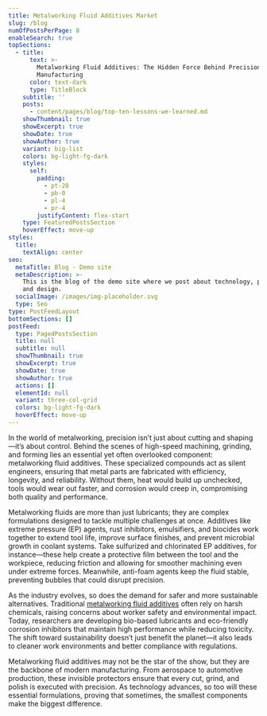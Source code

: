 ```yaml
---
title: Metalworking Fluid Additives Market
slug: /blog
numOfPostsPerPage: 8
enableSearch: true
topSections:
  - title:
      text: >-
        Metalworking Fluid Additives: The Hidden Force Behind Precision
        Manufacturing
      color: text-dark
      type: TitleBlock
    subtitle: ''
    posts:
      - content/pages/blog/top-ten-lessons-we-learned.md
    showThumbnail: true
    showExcerpt: true
    showDate: true
    showAuthor: true
    variant: big-list
    colors: bg-light-fg-dark
    styles:
      self:
        padding:
          - pt-28
          - pb-0
          - pl-4
          - pr-4
        justifyContent: flex-start
    type: FeaturedPostsSection
    hoverEffect: move-up
styles:
  title:
    textAlign: center
seo:
  metaTitle: Blog - Demo site
  metaDescription: >-
    This is the blog of the demo site where we post about technology, product,
    and design.
  socialImage: /images/img-placeholder.svg
  type: Seo
type: PostFeedLayout
bottomSections: []
postFeed:
  type: PagedPostsSection
  title: null
  subtitle: null
  showThumbnail: true
  showExcerpt: true
  showDate: true
  showAuthor: true
  actions: []
  elementId: null
  variant: three-col-grid
  colors: bg-light-fg-dark
  hoverEffect: move-up
---
```

In the world of metalworking, precision isn’t just about cutting and shaping—it’s about control. Behind the scenes of high-speed machining, grinding, and forming lies an essential yet often overlooked component: metalworking fluid additives. These specialized compounds act as silent engineers, ensuring that metal parts are fabricated with efficiency, longevity, and reliability. Without them, heat would build up unchecked, tools would wear out faster, and corrosion would creep in, compromising both quality and performance.

Metalworking fluids are more than just lubricants; they are complex formulations designed to tackle multiple challenges at once. Additives like extreme pressure (EP) agents, rust inhibitors, emulsifiers, and biocides work together to extend tool life, improve surface finishes, and prevent microbial growth in coolant systems. Take sulfurized and chlorinated EP additives, for instance—these help create a protective film between the tool and the workpiece, reducing friction and allowing for smoother machining even under extreme forces. Meanwhile, anti-foam agents keep the fluid stable, preventing bubbles that could disrupt precision.

As the industry evolves, so does the demand for safer and more sustainable alternatives. Traditional [metalworking fluid additives](https://www.marketresearchfuture.com/reports/metalworking-fluid-additives-market-37101) often rely on harsh chemicals, raising concerns about worker safety and environmental impact. Today, researchers are developing bio-based lubricants and eco-friendly corrosion inhibitors that maintain high performance while reducing toxicity. The shift toward sustainability doesn’t just benefit the planet—it also leads to cleaner work environments and better compliance with regulations.

Metalworking fluid additives may not be the star of the show, but they are the backbone of modern manufacturing. From aerospace to automotive production, these invisible protectors ensure that every cut, grind, and polish is executed with precision. As technology advances, so too will these essential formulations, proving that sometimes, the smallest components make the biggest difference.
